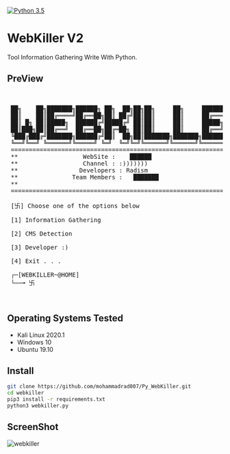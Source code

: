 [![Python 3.5](https://img.shields.io/badge/Python-3.5-yellow.svg)](http://www.python.org/download/)

# WebKiller V2

Tool Information Gathering Write With Python.

## PreView

<pre>

    
 ██╗    ██╗███████╗██████╗ ██╗  ██╗██╗██╗     ██╗     ███████╗██████╗ 
 ██║    ██║██╔════╝██╔══██╗██║ ██╔╝██║██║     ██║     ██╔════╝██╔══██╗
 ██║ █╗ ██║█████╗  ██████╔╝█████╔╝ ██║██║     ██║     █████╗  ██████╔╝
 ██║███╗██║██╔══╝  ██╔══██╗██╔═██╗ ██║██║     ██║     ██╔══╝  ██╔══██╗
 ╚███╔███╔╝███████╗██████╔╝██║  ██╗██║███████╗███████╗███████╗██║  ██║
 ╚══╝╚══╝ ╚══════╝╚═════╝ ╚═╝  ╚═╝╚═╝╚══════╝╚══════╝╚══════╝╚═╝  ╚═╝
 ====================================================================
 **                  WebSite :    ██████                           **
 **                  Channel : :)))))))                            **
 **                 Developers : Radism                            **
 **               Team Members :   ███████                         **
 **                                                                **
 ====================================================================          
          
 [卐] Choose one of the options below 

 [1] Information Gathering

 [2] CMS Detection

 [3] Developer :)

 [4] Exit . . .

 ┌─[WEBKILLER~@HOME]
 └──╼ 卐 


</pre>

## Operating Systems Tested

- Kali Linux 2020.1
- Windows 10
- Ubuntu 19.10

## Install

```bash
git clone https://github.com/mohammadrad007/Py_WebKiller.git
cd webkiller
pip3 install -r requirements.txt
python3 webkiller.py
```

## ScreenShot

![webkiller](https://s4.uupload.ir/files/webkiller_6fcf.png)
